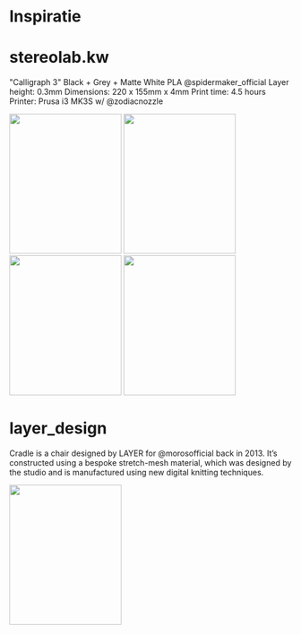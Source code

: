 # Inspiratie

# stereolab.kw
"Calligraph 3"
Black + Grey + Matte White PLA @spidermaker_official
Layer height: 0.3mm
Dimensions: 220 x 155mm x 4mm
Print time: 4.5 hours
Printer: Prusa i3 MK3S w/ @zodiacnozzle 

<img src="https://lunadieleman.github.io/fabzero-LunaDieleman/assets/a.png" width="200" height="250" />
<img src="https://lunadieleman.github.io/fabzero-LunaDieleman/assets/b.png" width="200" height="250" />
<img src="https://lunadieleman.github.io/fabzero-LunaDieleman/assets/c.png" width="200" height="250" />
<img src="https://lunadieleman.github.io/fabzero-LunaDieleman/assets/d.png" width="200" height="250" />

# layer_design

Cradle is a chair designed by LAYER for @morosofficial back in 2013. It’s constructed using a bespoke stretch-mesh material, 
which was designed by the studio and is manufactured using new digital knitting techniques.

<img src="https://lunadieleman.github.io/fabzero-LunaDieleman/assets/e.png" width="200" height="250" />
